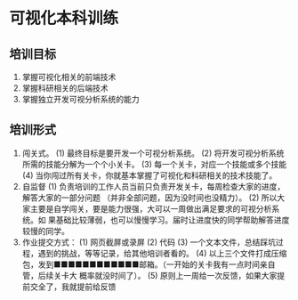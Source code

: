 ﻿# 可视化本科训练
## 培训目标
1. 掌握可视化相关的前端技术
2. 掌握科研相关的后端技术
3. 掌握独立开发可视分析系统的能力
## 培训形式
1. 闯关式。
(1) 最终目标是要开发一个可视分析系统。
(2) 将开发可视分析系统所需的技能分解为一个个小关卡。
(3) 每一个关卡，对应一个技能或多个技能
(4) 当你闯过所有关卡，你就基本掌握了可视化和科研相关的技术技能了。
2. 自监督
(1) 负责培训的工作人员当前只负责开发关卡，每周检查大家的进度，解答大家的一部分问题
（并非全部问题，因为没时间也没精力）。
(2) 所以大家主要是自学闯关，要是能力很强，大可以一周做出满足要求的可视分析系统。如
果基础比较薄弱，也可以慢慢学习。届时让进度快的同学帮助解答进度较慢的同学。
3. 作业提交方式：
(1) 网页截屏或录屏
(2) 代码
(3) 一个文本文件，总结踩坑过程，遇到的挑战，等等记录，给其他培训者看的。
(4) 以上三个文件打成压缩包，发到■■■■■■■■■■■■邮箱。（一开始的关卡我有一点时间亲自管，后续关卡大
概率就没时间了）。
(5) 原则上一周给一次反馈，如果大家提前交全了，我就提前给反馈
